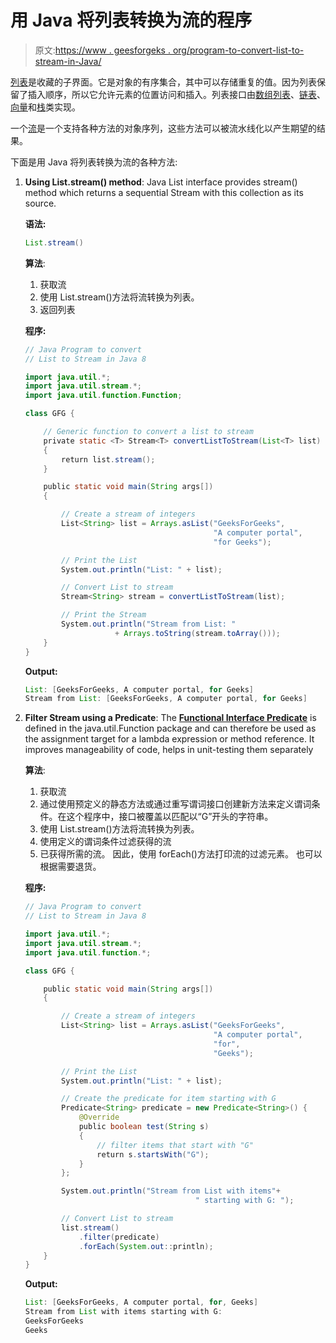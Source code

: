 # 用 Java 将列表转换为流的程序

> 原文:[https://www . geesforgeks . org/program-to-convert-list-to-stream-in-Java/](https://www.geeksforgeeks.org/program-to-convert-list-to-stream-in-java/)

[列表](https://www.geeksforgeeks.org/list-interface-java-examples/)是收藏的子界面。它是对象的有序集合，其中可以存储重复的值。因为列表保留了插入顺序，所以它允许元素的位置访问和插入。列表接口由[数组列表](https://www.geeksforgeeks.org/arraylist-in-java/)、[链表](https://www.geeksforgeeks.org/linked-list-in-java/)、[向量](https://www.geeksforgeeks.org/java-util-vector-class-java/)和[栈](https://www.geeksforgeeks.org/stack-class-in-java/)类实现。

一个[流](https://www.geeksforgeeks.org/stream-in-java/)是一个支持各种方法的对象序列，这些方法可以被流水线化以产生期望的结果。

下面是用 Java 将列表转换为流的各种方法:

1.  **Using List.stream() method**: Java List interface provides stream() method which returns a sequential Stream with this collection as its source.

    **语法:**

    ```java
    List.stream()
    ```

    **算法**:

    1.  获取流
    2.  使用 List.stream()方法将流转换为列表。
    3.  返回列表

    **程序:**

    ```java
    // Java Program to convert
    // List to Stream in Java 8

    import java.util.*;
    import java.util.stream.*;
    import java.util.function.Function;

    class GFG {

        // Generic function to convert a list to stream
        private static <T> Stream<T> convertListToStream(List<T> list)
        {
            return list.stream();
        }

        public static void main(String args[])
        {

            // Create a stream of integers
            List<String> list = Arrays.asList("GeeksForGeeks",
                                              "A computer portal", 
                                              "for Geeks");

            // Print the List
            System.out.println("List: " + list);

            // Convert List to stream
            Stream<String> stream = convertListToStream(list);

            // Print the Stream
            System.out.println("Stream from List: "
                        + Arrays.toString(stream.toArray()));
        }
    }
    ```

    **Output:**

    ```java
    List: [GeeksForGeeks, A computer portal, for Geeks]
    Stream from List: [GeeksForGeeks, A computer portal, for Geeks]

    ```

2.  **Filter Stream using a Predicate**: The **[Functional Interface Predicate](https://www.geeksforgeeks.org/java-8-predicate-with-examples/)** is defined in the java.util.Function package and can therefore be used as the assignment target for a lambda expression or method reference. It improves manageability of code, helps in unit-testing them separately

    **算法**:

    1.  获取流
    2.  通过使用预定义的静态方法或通过重写谓词接口创建新方法来定义谓词条件。在这个程序中，接口被覆盖以匹配以“G”开头的字符串。
    3.  使用 List.stream()方法将流转换为列表。
    4.  使用定义的谓词条件过滤获得的流
    5.  已获得所需的流。
        因此，使用 forEach()方法打印流的过滤元素。
        也可以根据需要退货。

    **程序:**

    ```java
    // Java Program to convert
    // List to Stream in Java 8

    import java.util.*;
    import java.util.stream.*;
    import java.util.function.*;

    class GFG {

        public static void main(String args[])
        {

            // Create a stream of integers
            List<String> list = Arrays.asList("GeeksForGeeks",
                                              "A computer portal", 
                                              "for", 
                                              "Geeks");

            // Print the List
            System.out.println("List: " + list);

            // Create the predicate for item starting with G
            Predicate<String> predicate = new Predicate<String>() {
                @Override
                public boolean test(String s)
                {
                    // filter items that start with "G"
                    return s.startsWith("G");
                }
            };

            System.out.println("Stream from List with items"+
                                          " starting with G: ");

            // Convert List to stream
            list.stream()
                .filter(predicate)
                .forEach(System.out::println);
        }
    }
    ```

    **Output:**

    ```java
    List: [GeeksForGeeks, A computer portal, for, Geeks]
    Stream from List with items starting with G: 
    GeeksForGeeks
    Geeks

    ```